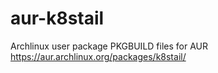 # aur-k8stail
Archlinux user package PKGBUILD files for AUR
https://aur.archlinux.org/packages/k8stail/
